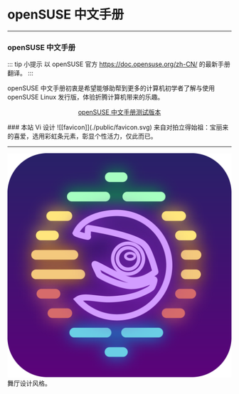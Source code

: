 # openSUSE 中文手册
---

### openSUSE 中文手册

::: tip 小提示
以 openSUSE 官方 https://doc.opensuse.org/zh-CN/ 的最新手册翻译。
:::

openSUSE 中文手册初衷是希望能够助帮到更多的计算机初学者了解与使用 openSUSE Linux 发行版，体验折腾计算机带来的乐趣。
<p align="center">
 <a href="holton-jiang.github.io/manual/">openSUSE 中文手册测试版本 </a>
</p>
### 本站 Vi 设计
![[favicon]](./public/favicon.svg)
来自对拍立得始祖：宝丽来的喜爱，选用彩虹条元素，彰显个性活力，仅此而已。

---

![[favicon]](./public/openSUSE-Light.png)
舞厅设计风格。
